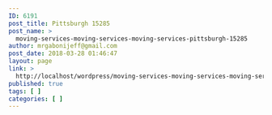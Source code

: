 ```yaml
---
ID: 6191
post_title: Pittsburgh 15285
post_name: >
  moving-services-moving-services-moving-services-pittsburgh-15285
author: mrgabonijeff@gmail.com
post_date: 2018-03-28 01:46:47
layout: page
link: >
  http://localhost/wordpress/moving-services-moving-services-moving-services-pittsburgh-15285/
published: true
tags: [ ]
categories: [ ]
---
```


